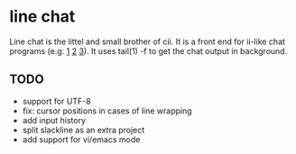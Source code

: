 line chat
=========

Line chat is the littel and small brother of cii.  It is a front end for
ii-like chat programs (e.g. [1] [2] [3]).  It uses tail(1) -f to get the chat
output in background.

 [1]: http://tools.suckless.org/ii/
 [2]: http://ratox.2f30.org/
 [3]: http://23.fi/jj/

TODO
----

 * support for UTF-8
 * fix: cursor positions in cases of line wrapping
 * add input history
 * split slackline as an extra project
 * add support for vi/emacs mode
